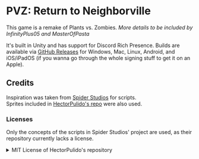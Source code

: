 # PVZ: Return to Neighborville
This game is a remake of Plants vs. Zombies. *More details to be included by InfinityPlus05 and MasterOfPasta*

It's built in Unity and has support for Discord Rich Presence.
Builds are available via [GitHub Releases](https://github.com/Moyai-Studios/PVZ-return-to-neighborville/releases) for Windows, Mac, Linux, Android, and iOS/iPadOS (if you wanna go through the whole signing stuff to get it on an Apple).

## Credits
Inspiration was taken from [Spider Studios](https://github.com/Spider-Studios/Plants-vs-Zombies-Rooted-In/tree/LocalMaster/Assets/Scripts) for scripts.  
Sprites included in [HectorPulido's repo](https://github.com/HectorPulido/UnityPlantsVsZombiesClone/tree/master/Project/Assets/Sprites) were also used. 

### Licenses
Only the concepts of the scripts in Spider Studios' project are used, as their repository currently lacks a license.

<details>
<summary>MIT License of HectorPulido's repository</summary>

```
MIT License

Copyright (c) 2017 Hector Pulido

Permission is hereby granted, free of charge, to any person obtaining a copy
of this software and associated documentation files (the "Software"), to deal
in the Software without restriction, including without limitation the rights
to use, copy, modify, merge, publish, distribute, sublicense, and/or sell
copies of the Software, and to permit persons to whom the Software is
furnished to do so, subject to the following conditions:

The above copyright notice and this permission notice shall be included in all
copies or substantial portions of the Software.

THE SOFTWARE IS PROVIDED "AS IS", WITHOUT WARRANTY OF ANY KIND, EXPRESS OR
IMPLIED, INCLUDING BUT NOT LIMITED TO THE WARRANTIES OF MERCHANTABILITY,
FITNESS FOR A PARTICULAR PURPOSE AND NONINFRINGEMENT. IN NO EVENT SHALL THE
AUTHORS OR COPYRIGHT HOLDERS BE LIABLE FOR ANY CLAIM, DAMAGES OR OTHER
LIABILITY, WHETHER IN AN ACTION OF CONTRACT, TORT OR OTHERWISE, ARISING FROM,
OUT OF OR IN CONNECTION WITH THE SOFTWARE OR THE USE OR OTHER DEALINGS IN THE
SOFTWARE.
```
</details>
